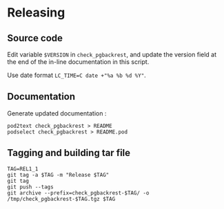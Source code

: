 # Releasing

## Source code

Edit variable `$VERSION` in `check_pgbackrest`, and update the version field at
the end of the in-line documentation in this script.

Use date format `LC_TIME=C date +"%a %b %d %Y"`.

## Documentation

Generate updated documentation :
```
pod2text check_pgbackrest > README
podselect check_pgbackrest > README.pod
```

## Tagging and building tar file

```
TAG=REL1_1
git tag -a $TAG -m "Release $TAG"
git tag
git push --tags
git archive --prefix=check_pgbackrest-$TAG/ -o /tmp/check_pgbackrest-$TAG.tgz $TAG
```
